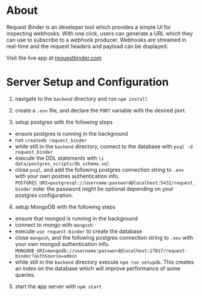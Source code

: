 # About

Request Binder is an developer tool which provides a simple UI for inspecting webhooks. With one click, users can generate a URL which they can use to subscribe to a webhook producer. Webhooks are streamed in real-time and the request headers and payload can be displayed.

Visit the live app at [requestbinder.com](https://requestbinder.com/)


# Server Setup and Configuration

1. navigate to the `backend` directory and run `npm install`

2. create a `.env` file, and declare the `PORT` variable with the desired port.

3. setup postgres with the following steps
  - ensure postgres is running in the background
  - run `createdb request_binder`
  - while still in the `backend` directory, connect to the database with `psql -d request_binder`
  - execute the DDL statements with `\i data/postgres_scripts/db_schema.sql`
  - close `psql`, and add the following postgres connection string to `.env` with your own postres authentication info.
      `POSTGRES_URI=postgresql://username:password@localhost:5432/request_binder`
      note: the password might be optional depending on your postgres configuration.

4. setup MongoDB with the following steps
  - ensure that mongod is running in the background
  - connect to mongo with `mongosh`
  - execute `use request-binder` to create the database
  - close `mongosh`, and the following postgres connection string to `.env` with your own mongod authentication info.
    `MONGODB_URI=mongodb://username:password@localhost:27017/request-binder?authSource=admin`
  - while still in the `backend` directory execute `npm run setupdb`. This creates an index on the database which will improve performance of some queries. 

5. start the app server with `npm start`
